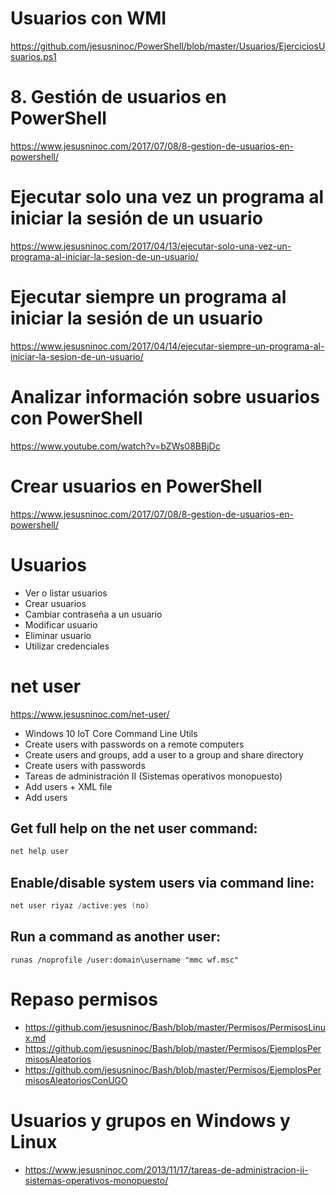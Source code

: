 # Usuarios con WMI
https://github.com/jesusninoc/PowerShell/blob/master/Usuarios/EjerciciosUsuarios.ps1

# 8. Gestión de usuarios en PowerShell
https://www.jesusninoc.com/2017/07/08/8-gestion-de-usuarios-en-powershell/

# Ejecutar solo una vez un programa al iniciar la sesión de un usuario
https://www.jesusninoc.com/2017/04/13/ejecutar-solo-una-vez-un-programa-al-iniciar-la-sesion-de-un-usuario/

# Ejecutar siempre un programa al iniciar la sesión de un usuario
https://www.jesusninoc.com/2017/04/14/ejecutar-siempre-un-programa-al-iniciar-la-sesion-de-un-usuario/

# Analizar información sobre usuarios con PowerShell
https://www.youtube.com/watch?v=bZWs08BBjDc

# Crear usuarios en PowerShell
https://www.jesusninoc.com/2017/07/08/8-gestion-de-usuarios-en-powershell/

# Usuarios
- Ver o listar usuarios
- Crear usuarios
- Cambiar contraseña a un usuario
- Modificar usuario
- Eliminar usuario
- Utilizar credenciales

# net user
https://www.jesusninoc.com/net-user/

- Windows 10 IoT Core Command Line Utils
- Create users with passwords on a remote computers
- Create users and groups, add a user to a group and share directory
- Create users with passwords
- Tareas de administración II (Sistemas operativos monopuesto)
- Add users + XML file
- Add users

## Get full help on the net user command:
```PowerShell
net help user
```

## Enable/disable system users via command line:
```PowerShell
net user riyaz /active:yes (no)
```

## Run a command as another user:
```MS-DOS
runas /noprofile /user:domain\username "mmc wf.msc"
```

# Repaso permisos
* https://github.com/jesusninoc/Bash/blob/master/Permisos/PermisosLinux.md
* https://github.com/jesusninoc/Bash/blob/master/Permisos/EjemplosPermisosAleatorios
* https://github.com/jesusninoc/Bash/blob/master/Permisos/EjemplosPermisosAleatoriosConUGO

# Usuarios y grupos en Windows y Linux
* https://www.jesusninoc.com/2013/11/17/tareas-de-administracion-ii-sistemas-operativos-monopuesto/
